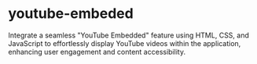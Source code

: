 # youtube-embeded

Integrate a seamless "YouTube Embedded" feature using HTML, CSS, and JavaScript to effortlessly display YouTube videos within the application, enhancing user engagement and content accessibility.
